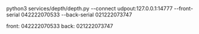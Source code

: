 python3 services/depth/depth.py --connect udpout:127.0.0.1:14777 --front-serial 042222070533 --back-serial 021222073747

front: 042222070533
back: 021222073747